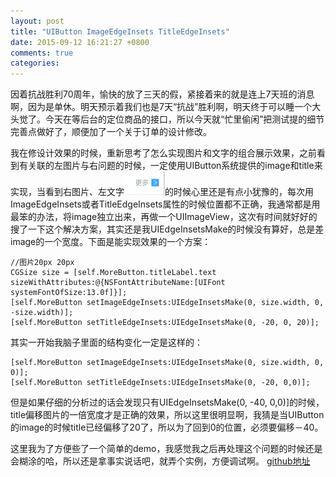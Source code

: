 ```yaml
---
layout: post
title: "UIButton ImageEdgeInsets TitleEdgeInsets"
date: 2015-09-12 16:21:27 +0800
comments: true
categories: 
---
```


因着抗战胜利70周年，愉快的放了三天的假，紧接着来的就是连上7天班的消息啊，因为是单休。明天预示着我们也是7天“抗战”胜利啊，明天终于可以睡一个大头觉了。今天在等后台的定位商品的接口，所以今天就“忙里偷闲”把测试提的细节完善点做好了，顺便加了一个关于订单的设计修改。

<!--more-->

我在修设计效果的时候，重新思考了怎么实现图片和文字的组合展示效果，之前看到有关联的左图片与右问题的时候，一定使用UIButton系统提供的image和title来实现，当看到右图片、左文字![setting](/assets/more_icon.png)的时候心里还是有点小犹豫的，每次用ImageEdgeInsets或者TitleEdgeInsets属性的时候位置都不正确，我通常都是用最笨的办法，将image独立出来，再做一个UIImageView，这次有时间就好好的搜了一下这个解决方案，其实还是我UIEdgeInsetsMake的时候没有算好，总是差image的一个宽度。下面是能实现效果的一个方案：

```
//图片20px 20px
CGSize size = [self.MoreButton.titleLabel.text sizeWithAttributes:@{NSFontAttributeName:[UIFont systemFontOfSize:13.0f]}];
[self.MoreButton setImageEdgeInsets:UIEdgeInsetsMake(0, size.width, 0, -size.width)];
[self.MoreButton setTitleEdgeInsets:UIEdgeInsetsMake(0, -20, 0, 20)];
```

 其实一开始我脑子里面的结构变化一定是这样的：

```
[self.MoreButton setImageEdgeInsets:UIEdgeInsetsMake(0, size.width, 0, 0)];
[self.MoreButton setTitleEdgeInsets:UIEdgeInsetsMake(0, -20, 0,0)];
```

但是如果仔细的分析过的话会发现只有UIEdgeInsetsMake(0, -40, 0,0)]的时候，title偏移图片的一倍宽度才是正确的效果，所以这里很明显啊，我猜是当UIButton的image的时候title已经偏移了20了，所以为了回到0的位置，必须要偏移－40。

这里我为了方便些了一个简单的demo，我感觉我之后再处理这个问题的时候还是会糊涂的哈，所以还是拿事实说话吧，就弄个实例，方便调试啊。
[github地址](https://github.com/chaiweiwei/EdgeInsetDemo)